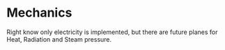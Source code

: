 # Mechanics

Right know only electricity is implemented, but there are future planes for Heat, Radiation and Steam pressure.
